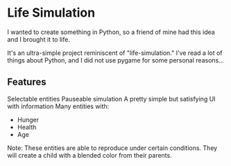 # Life Simulation
I wanted to create something in Python, so a friend of mine had this idea and I brought it to life.

It's an ultra-simple project reminiscent of "life-simulation." I've read a lot of things about Python, and I did not use pygame for some personal reasons...

## Features
Selectable entities
Pauseable simulation
A pretty simple but satisfying UI with information
Many entities with:
  - Hunger
  - Health
  - Age

Note: These entities are able to reproduce under certain conditions. They will create a child with a blended color from their parents.
